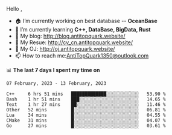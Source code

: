 
Hello , 

- 🏠 I’m currently working on best database -- **OceanBase**
- 🌱 I’m currently learning **C++, DataBase, BigData, Rust**
- 🔭 My blog:   http://blog.antitopquark.website/ 
- 👦 My Resue:  http://cv_cn.antitopquark.website/
- 🚉 My OJ:     http://oj.antitopquark.website/
- 📫 How to reach me:AntiTopQuark1350@outlook.com


📊 **The last 7 days I spent my time on** 

<!--START_SECTION:waka-->
```text
07 February, 2023 - 13 February, 2023

C++     6 hrs 51 mins   █████████████░░░░░░░░░░░░   53.90 % 
Bash    1 hr 51 mins    ███░░░░░░░░░░░░░░░░░░░░░░   14.65 % 
Text    1 hr 27 mins    ██░░░░░░░░░░░░░░░░░░░░░░░   11.46 % 
Other   52 mins         █░░░░░░░░░░░░░░░░░░░░░░░░   06.81 % 
Lua     34 mins         █░░░░░░░░░░░░░░░░░░░░░░░░   04.55 % 
CMake   31 mins         █░░░░░░░░░░░░░░░░░░░░░░░░   04.07 % 
Go      27 mins         █░░░░░░░░░░░░░░░░░░░░░░░░   03.61 %
```
<!--END_SECTION:waka-->


